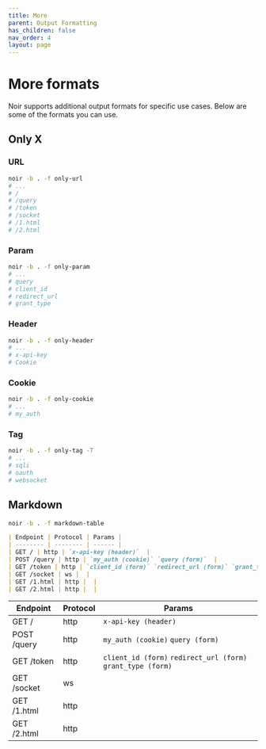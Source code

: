 ```yaml
---
title: More
parent: Output Formatting
has_children: false
nav_order: 4
layout: page
---
```


# More formats

Noir supports additional output formats for specific use cases. Below are some of the formats you can use.

## Only X
### URL
```bash
noir -b . -f only-url
# ...
# /
# /query
# /token
# /socket
# /1.html
# /2.html
```

### Param
```bash
noir -b . -f only-param
# ...
# query
# client_id
# redirect_url
# grant_type
```

### Header
```bash
noir -b . -f only-header
# ...
# x-api-key
# Cookie
```

### Cookie
```bash
noir -b . -f only-cookie
# ...
# my_auth
```

### Tag

```bash
noir -b . -f only-tag -T
# ...
# sqli
# oauth
# websocket
```

## Markdown

```bash
noir -b . -f markdown-table
```

```markdown
| Endpoint | Protocol | Params |
| -------- | -------- | ------ |
| GET / | http | `x-api-key (header)`  |
| POST /query | http | `my_auth (cookie)` `query (form)`  |
| GET /token | http | `client_id (form)` `redirect_url (form)` `grant_type (form)`  |
| GET /socket | ws |  |
| GET /1.html | http |  |
| GET /2.html | http |  |
```

| Endpoint | Protocol | Params |
| -------- | -------- | ------ |
| GET / | http | `x-api-key (header)`  |
| POST /query | http | `my_auth (cookie)` `query (form)`  |
| GET /token | http | `client_id (form)` `redirect_url (form)` `grant_type (form)`  |
| GET /socket | ws |  |
| GET /1.html | http |  |
| GET /2.html | http |  |